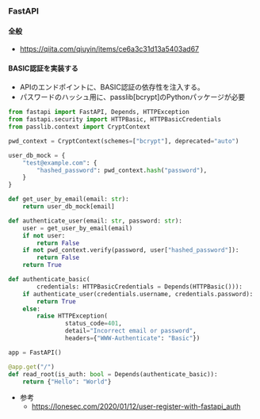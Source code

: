 ### FastAPI

#### 全般

- https://qiita.com/qiuyin/items/ce6a3c31d13a5403ad67

#### BASIC認証を実装する

- APIのエンドポイントに、BASIC認証の依存性を注入する。
- パスワードのハッシュ用に、passlib[bcrypt]のPythonパッケージが必要

```python
from fastapi import FastAPI, Depends, HTTPException
from fastapi.security import HTTPBasic, HTTPBasicCredentials
from passlib.context import CryptContext

pwd_context = CryptContext(schemes=["bcrypt"], deprecated="auto")

user_db_mock = {
    "test@example.com": {
        "hashed_password": pwd_context.hash("password"),
    }
}

def get_user_by_email(email: str):
    return user_db_mock[email]

def authenticate_user(email: str, password: str):
    user = get_user_by_email(email)
    if not user:
        return False
    if not pwd_context.verify(password, user["hashed_password"]):
        return False
    return True

def authenticate_basic(
        credentials: HTTPBasicCredentials = Depends(HTTPBasic())):
    if authenticate_user(credentials.username, credentials.password):
        return True
    else:
        raise HTTPException(
                status_code=401,
                detail="Incorrect email or password",
                headers={"WWW-Authenticate": "Basic"})

app = FastAPI()

@app.get("/")
def read_root(is_auth: bool = Depends(authenticate_basic)):
    return {"Hello": "World"}
```

- 参考
  - https://lonesec.com/2020/01/12/user-register-with-fastapi_auth